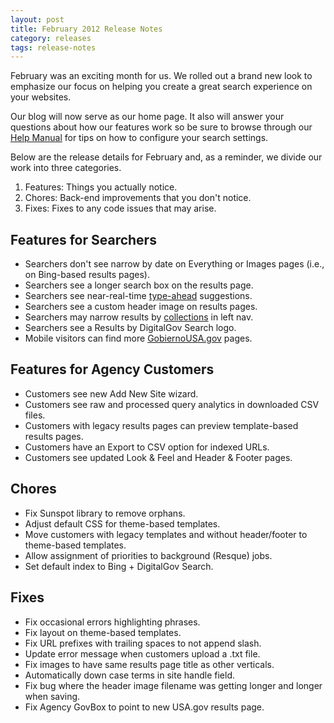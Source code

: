 ```yaml
---
layout: post
title: February 2012 Release Notes
category: releases
tags: release-notes
---
```


February was an exciting month for us. We rolled out a brand new look to emphasize our focus on helping you create a great search experience on your websites.

Our blog will now serve as our home page. It also will answer your questions about how our features work so be sure to browse through our [Help Manual](/tagged/help-manual) for tips on how to configure your search settings.

Below are the release details for February and, as a reminder, we divide our work into three categories.

1. Features: Things you actually notice.
1. Chores: Back-end improvements that you don't notice.
1. Fixes: Fixes to any code issues that may arise.

## Features for Searchers

* Searchers don't see narrow by date on Everything or Images pages (i.e., on Bing-based results pages).
* Searchers see a longer search box on the results page.
* Searchers see near-real-time [type-ahead](/tagged/type-ahead) suggestions.
* Searchers see a custom header image on results pages.
* Searchers may narrow results by [collections](/tagged/collections) in left nav.
* Searchers see a Results by DigitalGov Search logo.
* Mobile visitors can find more [GobiernoUSA.gov](http://www.usa.gov/gobiernousa) pages.

## Features for Agency Customers

* Customers see new Add New Site wizard.
* Customers see raw and processed query analytics in downloaded CSV files.
* Customers with legacy results pages can preview template-based results pages.
* Customers have an Export to CSV option for indexed URLs.
* Customers see updated Look &amp; Feel and Header &amp; Footer pages.

## Chores

* Fix Sunspot library to remove orphans.
* Adjust default CSS for theme-based templates.
* Move customers with legacy templates and without header/footer to theme-based templates.
* Allow assignment of priorities to background (Resque) jobs.
* Set default index to Bing + DigitalGov Search.

## Fixes

* Fix occasional errors highlighting phrases.
* Fix layout on theme-based templates.
* Fix URL prefixes with trailing spaces to not append slash.
* Update error message when customers upload a .txt file.
* Fix images to have same results page title as other verticals.
* Automatically down case terms in site handle field.
* Fix bug where the header image filename was getting longer and longer when saving.
* Fix Agency GovBox to point to new USA.gov results page.